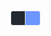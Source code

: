 <h1>
  <svg width="48" height="24" viewBox="0 0 48 24" fill="none" xmlns="http://www.w3.org/2000/svg">
                <path d="M4 0.5H23.5V23.5H4C2.067 23.5 0.5 21.933 0.5 20V4C0.5 2.067 2.067 0.5 4 0.5Z" fill="#24292F"
                    stroke="#E4EAF1" />
                <mask id="path-3-inside-1_127_2722" fill="white">
                    <path d="M24 0H44C46.2091 0 48 1.79086 48 4V20C48 22.2091 46.2091 24 44 24H24V0Z" />
                </mask>
                <path d="M24 0H44C46.2091 0 48 1.79086 48 4V20C48 22.2091 46.2091 24 44 24H24V0Z" fill="#6D96FF" />
                <path
                    d="M24 -1H44C46.7614 -1 49 1.23858 49 4H47C47 2.34315 45.6569 1 44 1H24V-1ZM49 20C49 22.7614 46.7614 25 44 25H24V23H44C45.6569 23 47 21.6569 47 20H49ZM24 24V0V24ZM44 -1C46.7614 -1 49 1.23858 49 4V20C49 22.7614 46.7614 25 44 25V23C45.6569 23 47 21.6569 47 20V4C47 2.34315 45.6569 1 44 1V-1Z"
                    fill="#E4EAF1" mask="url(#path-3-inside-1_127_2722)" />
            </svg>
</h1>
